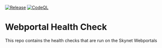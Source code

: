 [![Release](https://github.com/SkynetLabs/webportal-health-check/actions/workflows/ci_release.yml/badge.svg)](https://github.com/SkynetLabs/webportal-health-check/actions/workflows/ci_release.yml)
[![CodeQL](https://github.com/SkynetLabs/webportal-health-check/actions/workflows/codeql-analysis.yml/badge.svg)](https://github.com/SkynetLabs/webportal-health-check/actions/workflows/codeql-analysis.yml)

# Webportal Health Check

This repo contains the health checks that are run on the Skynet Webportals
